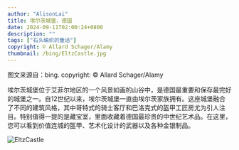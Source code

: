 ```yaml
---
author: "AlisonLai"
title: 埃尔茨城堡，德国
date: 2024-09-11T02:00:24+0800
description: ""
tags: ["石头编织的童话"]
copyright: © Allard Schager/Alamy
thumbnail: /bing/EltzCastle.jpg
---
```

图文来源自：bing.  copyright: © Allard Schager/Alamy

埃尔茨城堡位于艾菲尔地区的一个风景如画的山谷中，是德国最重要和保存最完好的城堡之一。自12世纪以来，埃尔茨城堡一直由埃尔茨家族拥有。这座城堡融合了不同的建筑风格，其中哥特式的骑士客厅和巴洛克式的盔甲工匠房尤为引人注目。特别值得一提的是藏宝室，里面收藏着德国最珍贵的中世纪艺术品。在这里，您可以看到价值连城的盔甲、艺术化设计的武器以及各种金银制品。

![EltzCastle](/bing/EltzCastle.jpg)